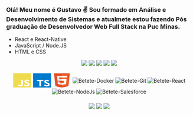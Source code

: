 ### Olá! Meu nome é Gustavo ✌️ Sou formado em Análise e Desenvolvimento de Sistemas e atualmete estou fazendo Pós graduação de Desenvolvedor Web Full Stack na Puc Minas.

- React e React-Native
- JavaScript / Node.JS
- HTML e CSS

<!-- Profile view <p align="left"> <img src="https://komarev.com/ghpvc/?username=gustavobetete&label=Profile%20views&color=0e75b6&style=flat" alt="gustavobetete" /> </p> -->

<div align="center">
<img src="http://github-profile-summary-cards.vercel.app/api/cards/profile-details?username=gustavobetete&theme=tokyonight" />
<img src="http://github-profile-summary-cards.vercel.app/api/cards/repos-per-language?username=gustavobetete&theme=tokyonight" />
<img src="http://github-profile-summary-cards.vercel.app/api/cards/most-commit-language?username=gustavobetete&theme=tokyonight" />
<img src="http://github-profile-summary-cards.vercel.app/api/cards/stats?username=gustavobetete&theme=tokyonight" />
<img src="http://github-profile-summary-cards.vercel.app/api/cards/productive-time?username=gustavobetete&theme=tokyonight&utcOffset=8" />
</div>
<div align="center" style="display: inline_block"><br>
  <img align="center" alt="Betete-Js" height="40" width="50" src="https://raw.githubusercontent.com/devicons/devicon/master/icons/javascript/javascript-plain.svg">
  <img align="center" alt="Betete-Ts" height="40" width="50" src="https://raw.githubusercontent.com/devicons/devicon/master/icons/typescript/typescript-plain.svg">
  <img align="center" alt="Betete-HTML" height="40" width="50" src="https://raw.githubusercontent.com/devicons/devicon/master/icons/html5/html5-original.svg">
  <img align="center" alt="Betete-Docker" height="40" width="50" src="https://cdn.jsdelivr.net/gh/devicons/devicon/icons/docker/docker-plain-wordmark.svg" />
  <img align="center" alt="Betete-Git" height="40" width="50" src="https://cdn.jsdelivr.net/gh/devicons/devicon/icons/git/git-original.svg" />
  <img align="center" alt="Betete-React" height="40" width="50" src="https://cdn.jsdelivr.net/gh/devicons/devicon/icons/react/react-original.svg" />
  <img align="center" alt="Betete-NodeJs" height="40" width="50" src="https://user-images.githubusercontent.com/25181517/183568594-85e280a7-0d7e-4d1a-9028-c8c2209e073c.png"/>
  <img align="center" alt="Betete-Salesforce" height="40" width="50" src="https://cdn.jsdelivr.net/gh/devicons/devicon/icons/salesforce/salesforce-original.svg" />
</div>
  
  ###
 
<div align="center"> 
  <a href="https://www.instagram.com/gubetete/" target="_blank"><img src="https://img.shields.io/badge/-Instagram-%23E4405F?style=for-the-badge&logo=instagram&logoColor=white" target="_blank"></a>
 	<a href="https://www.twitch.tv/gubetete" target="_blank"><img src="https://img.shields.io/badge/Twitch-9146FF?style=for-the-badge&logo=twitch&logoColor=white" target="_blank"></a>
  <a href="https://www.linkedin.com/in/gustavo-betete-castiglioni-2643771b2/" target="_blank"><img src="https://img.shields.io/badge/-LinkedIn-%230077B5?style=for-the-badge&logo=linkedin&logoColor=white" target="_blank"></a> 
 
  <!-- ![Snake animation](https://github.com/Gustavobetete/Gustavobetete/blob/output/github-contribution-grid-snake.svg) -->
 
</div>

